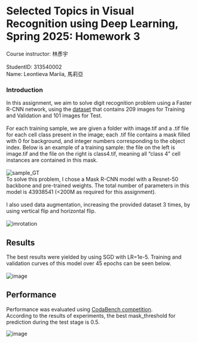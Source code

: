 # Selected Topics in Visual Recognition using Deep Learning, Spring 2025: Homework 3
Course instructor: 林彥宇<br>
<br>
StudentID: 313540002<br>
Name: Leontieva Mariia, 馬莉亞<br>

### Introduction

In this assignment, we aim to solve digit recognition problem using a Faster R-CNN network, using the [dataset](https://drive.google.com/file/d/1B0qWNzQZQmfQP7x7o4FDdgb9GvPDoFzI/view) that contains 209 images for Training and Validation and 101 images for Test.<br>
<br>
For each training sample, we are given a folder with image.tif and a .tif file for each cell class present in the image; each .tif file contains a mask filled with 0 for background, and integer numbers corresponding to the object index. Below is an example of a training sample: the file on the left is image.tif and the file on the right is class4.tif, meaning all “class 4” cell instances are contained in this mask.<br>
<br>
![sample_GT](https://github.com/user-attachments/assets/d3ca9059-f614-4e49-a32c-1a1bfa5137e6)
<br>
To solve this problem, I chose a Mask R-CNN model with a Resnet-50 backbone and pre-trained weights. The total number of parameters in this model is 43938541 (<200M as required for this assignment).<br>
<br>
I also used data augmentation, increasing the provided dataset 3 times, by using vertical flip and horizontal flip.<br>
<br>
![imrotation](https://github.com/user-attachments/assets/4afbdbd0-f69f-435f-9cc9-f781fef1784e)
<br>

## Results
The best results were yielded by using SGD with LR=1e-5. Training and validation curves of this model over 45 epochs can be seen below.<br>
<br>
![image](https://github.com/user-attachments/assets/c380dc0f-057e-4324-abf0-5dc3da944d0d)
<br>

## Performance
Performance was evaluated using [CodaBench competition](https://www.codabench.org/competitions/7325/?secret_key=68db3785-cb67-4dc0-b1d9-629b9d06e852).<br>
According to the results of experiments, the best mask_threshold for prediction during the test stage is 0.5.

![image](https://github.com/user-attachments/assets/c84e04c7-a13c-4bf5-93e8-2a776bf6d392)
